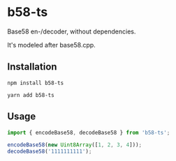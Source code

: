 # b58-ts

Base58 en-/decoder, without dependencies.

It's modeled after base58.cpp.

## Installation

`npm install b58-ts`

`yarn add b58-ts`

## Usage

```js
import { encodeBase58, decodeBase58 } from 'b58-ts';

encodeBase58(new Uint8Array([1, 2, 3, 4]));
decodeBase58('1111111111');
```
